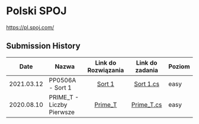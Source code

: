 Polski SPOJ
=================
https://pl.spoj.com/

Submission History
------------------
|Date|Nazwa              | Link do Rozwiązania                          | Link do zadania                                    | Poziom         |
|-------|-----------------|:--------------------------------------------:|:--------------------------------------------------:|--------------|
|2021.03.12|PP0506A - Sort 1   | [Sort 1](https://www.spoj.com/problems/TEST/)|[Sort 1.cs](https://github.com/Seqiiu/Spoj/blob/main/easy/PP0506A%20-%20Sort%201/Program.cs)|easy |
|2020.08.10|PRIME_T - Liczby Pierwsze  | [Prime_T](https://pl.spoj.com/problems/PRIME_T/)| [Prime_T.cs](https://github.com/Seqiiu/Spoj/blob/main/easy/Prime_T/Program.cs)| easy    |
